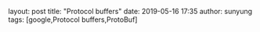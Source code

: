 layout: post
title:  "Protocol buffers"
date:   2019-05-16 17:35
author: sunyung
tags:	[google,Protocol buffers,ProtoBuf]
